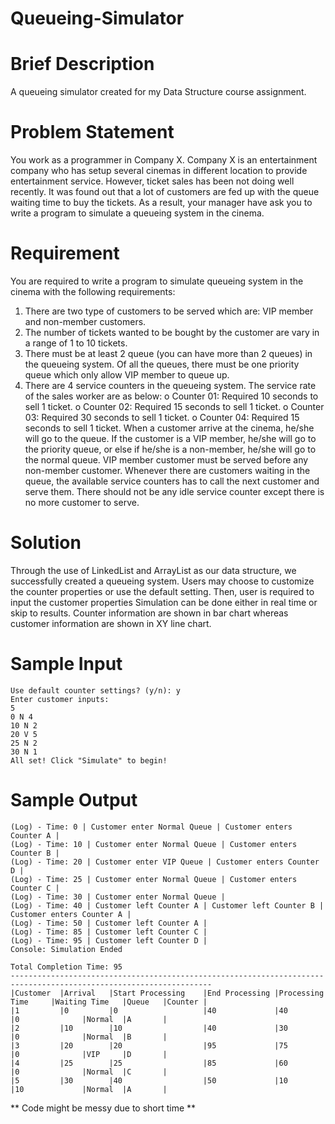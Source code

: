 # Queueing-Simulator


# Brief Description
A queueing simulator created for my Data Structure course assignment.

# Problem Statement
You work as a programmer in Company X. Company X is an entertainment company who has setup several cinemas in different location to provide entertainment service. However, ticket sales has been not doing well recently. It was found out that a lot of customers are fed up with the queue waiting time to buy the tickets. As a result, your manager have ask you to write a program to simulate a queueing system in the cinema.

# Requirement
You are required to write a program to simulate queueing system in the cinema with the following requirements: 
  1. There are two type of customers to be served which are: VIP member and non-member customers. 
  2. The number of tickets wanted to be bought by the customer are vary in a range of 1 to 10 tickets. 
  3. There must be at least 2 queue (you can have more than 2 queues) in the queueing system. Of all the queues, there must be one priority queue which only allow VIP member to queue up. 
  4. There are 4 service counters in the queueing system. The service rate of the sales worker are as below: 
    o Counter 01: Required 10 seconds to sell 1 ticket. 
    o Counter 02: Required 15 seconds to sell 1 ticket. 
    o Counter 03: Required 30 seconds to sell 1 ticket. 
    o Counter 04: Required 15 seconds to sell 1 ticket. 
When a customer arrive at the cinema, he/she will go to the queue. If the customer is a VIP member, he/she will go to the priority queue, or else if he/she is a non-member, he/she will go to the normal queue. VIP member customer must be served before any non-member customer. Whenever there are customers waiting in the queue, the available service counters has to call the next customer and serve them. There should not be any idle service counter except there is no more customer to serve.

# Solution
Through the use of LinkedList and ArrayList as our data structure, we successfully created a queueing system.
Users may choose to customize the counter properties or use the default setting. Then, user is required to input the customer properties
Simulation can be done either in real time or skip to results.
Counter information are shown in bar chart whereas customer information are shown in XY line chart.

# Sample Input
```
Use default counter settings? (y/n): y
Enter customer inputs: 
5
0 N 4
10 N 2
20 V 5
25 N 2
30 N 1
All set! Click "Simulate" to begin!
```
# Sample Output
```
(Log) - Time: 0 | Customer enter Normal Queue | Customer enters Counter A |
(Log) - Time: 10 | Customer enter Normal Queue | Customer enters Counter B |
(Log) - Time: 20 | Customer enter VIP Queue | Customer enters Counter D | 
(Log) - Time: 25 | Customer enter Normal Queue | Customer enters Counter C | 
(Log) - Time: 30 | Customer enter Normal Queue | 
(Log) - Time: 40 | Customer left Counter A | Customer left Counter B | Customer enters Counter A | 
(Log) - Time: 50 | Customer left Counter A | 
(Log) - Time: 85 | Customer left Counter C | 
(Log) - Time: 95 | Customer left Counter D | 
Console: Simulation Ended

Total Completion Time: 95
-------------------------------------------------------------------------------------------------------------------
|Customer  |Arrival   |Start Processing    |End Processing |Processing Time     |Waiting Time   |Queue   |Counter |
|1         |0         |0                   |40             |40                  |0              |Normal  |A       |
|2         |10        |10                  |40             |30                  |0              |Normal  |B       |
|3         |20        |20                  |95             |75                  |0              |VIP     |D       |
|4         |25        |25                  |85             |60                  |0              |Normal  |C       |
|5         |30        |40                  |50             |10                  |10             |Normal  |A       |

```
** Code might be messy due to short time **
